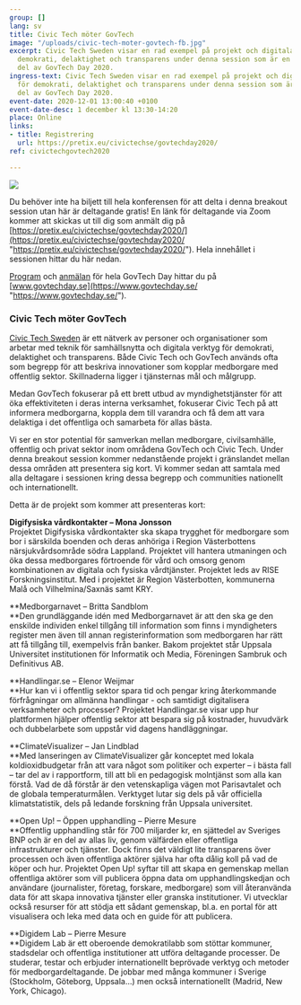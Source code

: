 ```yaml
---
group: []
lang: sv
title: Civic Tech möter GovTech
image: "/uploads/civic-tech-moter-govtech-fb.jpg"
excerpt: Civic Tech Sweden visar en rad exempel på projekt och digitala verktyg för
  demokrati, delaktighet och transparens under denna session som är en fristående
  del av GovTech Day 2020.
ingress-text: Civic Tech Sweden visar en rad exempel på projekt och digitala verktyg
  för demokrati, delaktighet och transparens under denna session som är en fristående
  del av GovTech Day 2020.
event-date: 2020-12-01 13:00:40 +0100
event-date-desc: 1 december kl 13:30-14:20
place: Online
links:
- title: Registrering
  url: https://pretix.eu/civictechse/govtechday2020/
ref: civictechgovtech2020

---
```

![](/uploads/civic-tech-moter-govtech-fb.jpg)

Du behöver inte ha biljett till hela konferensen för att delta i denna breakout session utan här är deltagande gratis! En länk för deltagande via Zoom kommer att skickas ut till dig som anmält dig på [https://pretix.eu/civictechse/govtechday2020/](https://pretix.eu/civictechse/govtechday2020/ "https://pretix.eu/civictechse/govtechday2020/"). Hela innehållet i sessionen hittar du här nedan.

[Program](https://www.govtechday.se/program-2020) och [anmälan](https://www.govtechday.se/anmalan) för hela GovTech Day hittar du på [www.govtechday.se](https://www.govtechday.se/ "https://www.govtechday.se/").

### **Civic Tech möter GovTech**

[Civic Tech Sweden](https://civictech.se/) är ett nätverk av personer och organisationer som arbetar med teknik för samhällsnytta och digitala verktyg för demokrati, delaktighet och transparens. Både Civic Tech och GovTech används ofta som begrepp för att beskriva innovationer som kopplar medborgare med offentlig sektor. Skillnaderna ligger i tjänsternas mål och målgrupp.

Medan GovTech fokuserar på ett brett utbud av myndighetstjänster för att öka effektiviteten i deras interna verksamhet, fokuserar Civic Tech på att informera medborgarna, koppla dem till varandra och få dem att vara delaktiga i det offentliga och samarbeta för allas bästa.

Vi ser en stor potential för samverkan mellan medborgare, civilsamhälle, offentlig och privat sektor inom områdena GovTech och Civic Tech. Under denna breakout session kommer nedanstående projekt i gränslandet mellan dessa områden att presentera sig kort. Vi kommer sedan att samtala med alla deltagare i sessionen kring dessa begrepp och communities nationellt och internationellt.

Detta är de projekt som kommer att presenteras kort:

**Digifysiska vårdkontakter – Mona Jonsson**  
Projektet Digifysiska vårdkontakter ska skapa trygghet för medborgare som bor i särskilda boenden och deras anhöriga i Region Västerbottens närsjukvårdsområde södra Lappland. Projektet vill hantera utmaningen och öka dessa medborgares förtroende för vård och omsorg genom kombinationen av digitala och fysiska vårdtjänster. Projektet leds av RISE Forskningsinstitut. Med i projektet är Region Västerbotten, kommunerna Malå och Vilhelmina/Saxnäs samt KRY.

**Medborgarnavet – Britta Sandblom  
**Den grundläggande idén med Medborgarnavet är att den ska ge den enskilde individen enkel tillgång till information som finns i myndigheters register men även till annan registerinformation som medborgaren har rätt att få tillgång till, exempelvis från banker. Bakom projektet står Uppsala Universitet institutionen för Informatik och Media, Föreningen Sambruk och Definitivus AB.

**Handlingar.se – Elenor Weijmar  
**Hur kan vi i offentlig sektor spara tid och pengar kring återkommande förfrågningar om allmänna handlingar - och samtidigt digitalisera verksamheter och processer? Projektet Handlingar.se visar upp hur plattformen hjälper offentlig sektor att bespara sig på kostnader, huvudvärk och dubbelarbete som uppstår vid dagens handläggningar.

**ClimateVisualizer – Jan Lindblad  
**Med lanseringen av ClimateVisualizer går konceptet med lokala koldioxidbudgetar från att vara något som politiker och experter – i bästa fall – tar del av i rapportform, till att bli en pedagogisk molntjänst som alla kan förstå. Vad de då förstår är den vetenskapliga vägen mot Parisavtalet och de globala temperaturmålen. Verktyget lutar sig dels på vår officiella klimatstatistik, dels på ledande forskning från Uppsala universitet.

**Open Up! – Öppen upphandling – Pierre Mesure  
**Offentlig upphandling står för 700 miljarder kr, en sjättedel av Sveriges BNP och är en del av allas liv, genom välfärden eller offentliga infrastrukturer och tjänster. Dock finns det väldigt lite transparens över processen och även offentliga aktörer själva har ofta dålig koll på vad de köper och hur. Projektet Open Up! syftar till att skapa en gemenskap mellan offentliga aktörer som vill publicera öppna data om upphandlingskedjan och användare (journalister, företag, forskare, medborgare) som vill återanvända data för att skapa innovativa tjänster eller granska institutioner. Vi utvecklar också resurser för att stödja ett sådant gemenskap, bl.a. en portal för att visualisera och leka med data och en guide för att publicera.

**Digidem Lab – Pierre Mesure  
**Digidem Lab är ett oberoende demokratilabb som stöttar kommuner, stadsdelar och offentliga institutioner att utföra deltagande processer. De studerar, testar och erbjuder internationellt beprövade verktyg och metoder för medborgardeltagande. De jobbar med många kommuner i Sverige (Stockholm, Göteborg, Uppsala…) men också internationellt (Madrid, New York, Chicago).